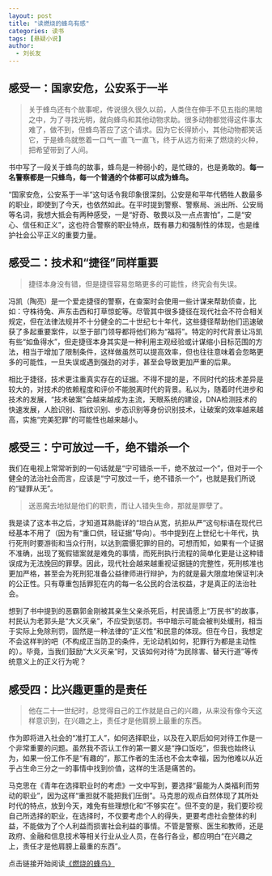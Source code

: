 ```yaml
---
layout: post
title: "读燃烧的蜂鸟有感"
categories: 读书
tags: [悬疑小说]
author:
  - 刘长友
---
```


## 感受一：国家安危，公安系于一半

> 关于蜂鸟还有个故事呢，传说很久很久以前，人类住在伸手不见五指的黑暗之中，为了寻找光明，就向蜂鸟和其他动物求助。很多动物都觉得这件事太难了，做不到，但蜂鸟答应了这个请求。因为它长得娇小，其他动物都笑话它，于是蜂鸟就憋着一口气一直飞一直飞，终于从远方衔来了燃烧的火种，把希望带到了人间。

书中写了一段关于蜂鸟的故事，蜂鸟是一种弱小的，是忙碌的，也是勇敢的。**每一名警察都是一只蜂鸟，每一个普通的个体都可以成为蜂鸟。**

“国家安危，公安系于一半”这句话令我印象很深刻。公安是和平年代牺牲人数最多的职业，即使到了今天，也依然如此。在平时提到警察、警察局、派出所、公安局等名词，我想大抵会有两种感受，一是“好奇、敬畏以及一点点害怕”，二是“安心、信任和正义”，这也符合警察的职业特点，既有暴力和强制性的体现，也是维护社会公平正义的重要力量。

## 感受二：技术和“捷径”同样重要

> 捷径本身没有错，但是捷径容易忽略更多的可能性，终究会有失误。

冯凯（陶亮）是一个爱走捷径的警察，在查案时会使用一些计谋来帮助侦查，比如：守株待兔、声东击西和打草惊蛇等。尽管其中很多捷径在现代社会不符合相关规定，但在法律法规并不十分健全的二十世纪七十年代，这些捷径帮助他们迅速破获了多起重要案件，以至于部门领导都将他们称为“福将”。特定的时代背景让冯凯有些“如鱼得水”，但走捷径本身其实是一种利用主观经验或计谋缩小目标范围的方法，相当于增加了限制条件，这样做虽然可以提高效率，但也往往意味着会忽略更多的可能性，一旦失误或遇到强劲的对手，甚至会导致更加严重的后果。

相比于捷径，技术更注重真实存在的证据。不得不提的是，不同时代的技术差异是较大的，对技术的依赖程度和评价不能脱离时代的背景。私以为，随着时代进步和技术的发展，“技术破案”会越来越成为主流，天眼系统的建设，DNA检测技术的快速发展，人脸识别、指纹识别、步态识别等身份识别技术，让破案的效率越来越高，实施“完美犯罪”的可能性也越来越小。

## 感受三：宁可放过一千，绝不错杀一个

我们在电视上常常听到的一句话就是“宁可错杀一千，绝不放过一个”，但对于一个健全的法治社会而言，应该是“宁可放过一千，绝不错杀一个”，也就是我们所说的“疑罪从无”。

> 送恶魔去地狱是他们的职责，而让人错失生命，那就是罪孽了。

我是读了这本书之后，才知道耳熟能详的“坦白从宽，抗拒从严”这句标语在现代已经基本不用了（因为有“重口供，轻证据”导向）。书中提到在上世纪七十年代，执行死刑时要游街和当众行刑，以达到震慑犯罪的目的。可想而知，如果有一个证据不准确，出现了冤假错案就是难免的事情，而死刑执行流程的简单化更是让这种错误成为无法挽回的罪孽。因此，现代社会越来越重视证据链的完整性，死刑核准也更加严格，甚至会为死刑犯准备公益律师进行辩护，为的就是最大限度地保证判决的公正性。只有尊重包括罪犯在内的每一名公民的合法权益，才是真正的法治社会。

想到了书中提到的恶霸郭金刚被其亲生父亲杀死后，村民请愿上“万民书”的故事，村民认为老郭头是“大义灭亲”，不应受到惩罚。书中暗示可能会被判处缓刑，相当于实际上免除刑罚，固然是一种法律的“正义性”和民意的体现。但在今日，我想定不会这样判的吧（不构成正当防卫的条件，无论动机如何，犯罪行为都是主动性的）。毕竟，当我们鼓励“大义灭亲”时，又该如何对待“为民除害、替天行道”等传统意义上的正义行为呢？

## 感受四：比兴趣更重的是责任

> 他在二十一世纪时，总觉得自己的工作就是自己的兴趣，从来没有像今天这样意识到，在兴趣之上，责任才是他肩膀上最重的东西。

作为即将进入社会的“准打工人”，如何选择职业，以及在入职后如何对待工作是一个非常重要的问题。虽然我不否认工作的第一要义是“挣口饭吃”，但我也始终认为，如果一份工作不是“有趣的”，那工作者的生活也不会太幸福，因为他难以从近乎占生命三分之一的事情中找到价值，这样的生活是痛苦的。

马克思在《青年在选择职业时的考虑》一文中写到，要选择“最能为人类福利而劳动的职业”，因为这样“重担就不能把我们压倒”。马克思的观点自然体现了其所处时代的特点，放到今天，难免有些理想化和“不够实在”。但不变的是，我们要珍视自己所选择的职业，在选择时，不仅要考虑个人的得失，更要考虑社会整体的利益，不能做为了个人利益而损害社会利益的事情。不管是警察、医生和教师，还是政府、金融和信息技术等相关行业从业人员，在各行各业，都应明白“在兴趣之上，责任才是他肩膀上最重的东西”。

点击链接开始阅读[《燃烧的蜂鸟》](https://weread.qq.com/web/bookDetail/73632460813ab70d0g015e9f)